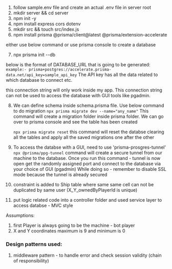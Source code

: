 1. follow sample.env file and create an actual .env file in server root
2. mkdir server && cd server
3. npm init -y
4. npm install express cors dotenv
5. mkdir src && touch src/index.js
   <!-- 5. npm install pg -->
      <!-- 6. npm install prisma --save-dev -->
      <!-- 7. npm install @prisma/client -->
6. npm install prisma @prisma/client@latest @prisma/extension-accelerate

either use below command or use prisma console to create a database

7. npx prisma init --db

below is the format of DATABASE_URL that is going to be generated:
`example:- prisma+postgres://accelerate.prisma-data.net/api_key=sample_api_key`
The API key has all the data related to which database to connect etc.

this connection string will only work inside my app. This connection string can not be used to access the database with GUI tools like pgadmin.

8. We can define schema inside schema.prisma file. Use below command to do migration
   `npx prisma migrate dev --name="any_name"`
   This command will create a migration folder inside prisma folder.
   We can go over to prisma console and see the table has been created

   `npx prisma migrate reset` this command will reset the databse clearing all the tables and apply all the saved migrations one after the other

9. To access the databse with a GUI, need to use 'prisma-prosgres-tunnel'
   `npx @prisma/ppg-tunnel` command will create a secure tunnel from our machine to the database. Once you run this command - tunnel is now open
   get the randomly assigned port and connect to the database via your choice of GUI (pgadmin)
   While doing so - remember to disable SSL mode because the tunnel is already secured

10. constraint is added to Ship table where same same cell can not be duplicated by same user
    (X_Y_ownedByPlayerId is unique)

11. put logic related code into a controller folder and used service layer to access databse - MVC style

Assumptions:

1. first Player is always going to be the machine - bot player
2. X and Y coordinates maximum is 9 and minimum is 0

<h3>Design patterns used: </h3>

1. middleware pattern - to handle error and check session validity (chain of responsibility)
